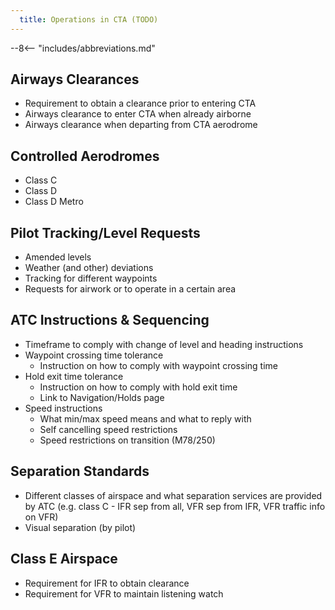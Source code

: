 ```yaml
---
  title: Operations in CTA (TODO)
---
```


--8<-- "includes/abbreviations.md"

## Airways Clearances
- Requirement to obtain a clearance prior to entering CTA
- Airways clearance to enter CTA when already airborne
- Airways clearance when departing from CTA aerodrome

## Controlled Aerodromes
- Class C
- Class D
- Class D Metro

## Pilot Tracking/Level Requests
- Amended levels
- Weather (and other) deviations
- Tracking for different waypoints
- Requests for airwork or to operate in a certain area

## ATC Instructions & Sequencing
- Timeframe to comply with change of level and heading instructions
- Waypoint crossing time tolerance
    - Instruction on how to comply with waypoint crossing time
- Hold exit time tolerance
    - Instruction on how to comply with hold exit time
    - Link to Navigation/Holds page
- Speed instructions
    - What min/max speed means and what to reply with
    - Self cancelling speed restrictions
    - Speed restrictions on transition (M78/250)

## Separation Standards
- Different classes of airspace and what separation services are provided by ATC (e.g. class C - IFR sep from all, VFR sep from IFR, VFR traffic info on VFR)
- Visual separation (by pilot)

## Class E Airspace
- Requirement for IFR to obtain clearance
- Requirement for VFR to maintain listening watch